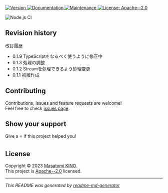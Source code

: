 <p>
  <a href="https://www.npmjs.com/package/" target="_blank">
    <img alt="Version" src="https://img.shields.io/npm/v/excel-csv-read-write.svg">
  </a>
  <a href="https://github.com/masatomix/excel-csv-read-write#readme" target="_blank">
    <img alt="Documentation" src="https://img.shields.io/badge/documentation-yes-brightgreen.svg" />
  </a>
  <a href="https://github.com/masatomix/excel-csv-read-write/graphs/commit-activity" target="_blank">
    <img alt="Maintenance" src="https://img.shields.io/badge/Maintained%3F-yes-green.svg" />
  </a>
  <a href="https://github.com/masatomix/excel-csv-read-write/blob/master/LICENSE" target="_blank">
    <img alt="License: Apache--2.0" src="https://img.shields.io/github/license/masatomix/excel-csv-read-write" />
  </a>
</p>

<p><img alt="Node.js CI" src="https://github.com/masatomix/excel-csv-read-write/workflows/Node.js%20CI/badge.svg?branch=master" /></p>



## Revision history

改訂履歴
- 0.1.9 TypeScriptをなるべく使うように修正中
- 0.1.3 処理の調整
- 0.1.2 Streamを処理できるよう処理変更
- 0.1.1 初版作成



## Contributing

Contributions, issues and feature requests are welcome!<br />Feel free to check [issues page](https://github.com/masatomix/excel-csv-read-write/issues).

## Show your support

Give a ⭐️ if this project helped you!

## License

Copyright © 2023 [Masatomi KINO](https://github.com/masatomix).<br />
This project is [Apache--2.0](https://github.com/masatomix/excel-csv-read-write/blob/master/LICENSE) licensed.

***
_This README was generated by [readme-md-generator](https://github.com/kefranabg/readme-md-generator)_
